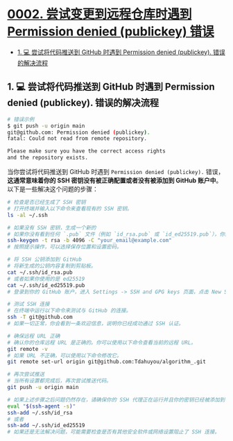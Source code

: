 # [0002. 尝试变更到远程仓库时遇到 Permission denied (publickey) 错误](https://github.com/Tdahuyou/git/tree/main/0002.%20%E5%B0%9D%E8%AF%95%E5%8F%98%E6%9B%B4%E5%88%B0%E8%BF%9C%E7%A8%8B%E4%BB%93%E5%BA%93%E6%97%B6%E9%81%87%E5%88%B0%20Permission%20denied%20(publickey)%20%E9%94%99%E8%AF%AF)

<!-- region:toc -->
- [1. 💻 尝试将代码推送到 GitHub 时遇到 Permission denied (publickey). 错误的解决流程](#1--尝试将代码推送到-github-时遇到-permission-denied-(publickey)-错误的解决流程)
<!-- endregion:toc -->

## 1. 💻 尝试将代码推送到 GitHub 时遇到 Permission denied (publickey). 错误的解决流程

```bash
# 错误示例
$ git push -u origin main
git@github.com: Permission denied (publickey).
fatal: Could not read from remote repository.

Please make sure you have the correct access rights
and the repository exists.
```

当你尝试将代码推送到 GitHub 时遇到 `Permission denied (publickey).` 错误，**这通常意味着你的 SSH 密钥没有被正确配置或者没有被添加到 GitHub 账户中**。以下是一些解决这个问题的步骤：

```bash
# 检查是否已经生成了 SSH 密钥
# 打开终端并输入以下命令来查看现有的 SSH 密钥。
ls -al ~/.ssh
```

```bash
# 如果没有 SSH 密钥，生成一个新的
# 如果你没有看到任何 `.pub` 文件（例如 `id_rsa.pub` 或 `id_ed25519.pub`），你需要生成一个新的 SSH 密钥对。
ssh-keygen -t rsa -b 4096 -C "your_email@example.com"
# 按照提示操作，可以选择保存位置和设置密码。
```

```bash
# 将 SSH 公钥添加到 GitHub
# 将新生成的公钥内容复制到剪贴板。
cat ~/.ssh/id_rsa.pub
# 或者如果你使用的是 ed25519
cat ~/.ssh/id_ed25519.pub
# 登录到你的 GitHub 账户，进入 Settings -> SSH and GPG keys 页面，点击 New SSH key 按钮，粘贴你的公钥，并保存。
```

```bash
# 测试 SSH 连接
# 在终端中运行以下命令来测试与 GitHub 的连接。
ssh -T git@github.com
# 如果一切正常，你会看到一条欢迎信息，说明你已经成功通过 SSH 认证。
```


```bash
# 确保远程 URL 正确
# 确认你的仓库远程 URL 是正确的。你可以使用以下命令查看当前的远程 URL。
git remote -v
# 如果 URL 不正确，可以使用以下命令修改它。
git remote set-url origin git@github.com:Tdahuyou/algorithm_.git
```

```bash
# 再次尝试推送
# 当所有设置都完成后，再次尝试推送代码。
git push -u origin main
```

```bash
# 如果上述步骤之后问题仍然存在，请确保你的 SSH 代理正在运行并且你的密钥已经被添加到 SSH 代理中。你可以通过以下命令来启动 SSH 代理并添加密钥。
eval "$(ssh-agent -s)"
ssh-add ~/.ssh/id_rsa
# 或者
ssh-add ~/.ssh/id_ed25519
# 如果还是无法解决问题，可能需要检查是否有其他安全软件或网络设置阻止了 SSH 连接。
```



